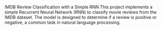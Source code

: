 IMDB Review Classification with a Simple RNN
This project implements a simple Recurrent Neural Network (RNN) to classify movie reviews from the IMDB dataset. The model is designed to determine if a review is positive or negative, a common task in natural language processing.
